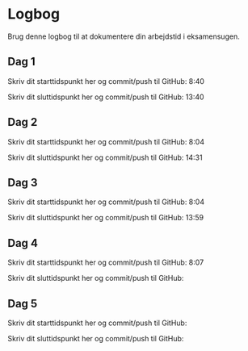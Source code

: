# Logbog
Brug denne logbog til at dokumentere din arbejdstid i eksamensugen.

## Dag 1
Skriv dit starttidspunkt her og commit/push til GitHub: 8:40

Skriv dit sluttidspunkt her og commit/push til GitHub: 13:40

## Dag 2
Skriv dit starttidspunkt her og commit/push til GitHub: 8:04

Skriv dit sluttidspunkt her og commit/push til GitHub: 14:31

## Dag 3
Skriv dit starttidspunkt her og commit/push til GitHub: 8:04

Skriv dit sluttidspunkt her og commit/push til GitHub: 13:59

## Dag 4
Skriv dit starttidspunkt her og commit/push til GitHub: 8:07

Skriv dit sluttidspunkt her og commit/push til GitHub: 

## Dag 5
Skriv dit starttidspunkt her og commit/push til GitHub: 

Skriv dit sluttidspunkt her og commit/push til GitHub: 
